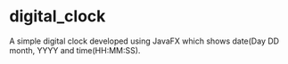 # digital_clock
A simple digital clock developed using JavaFX which shows date(Day DD month, YYYY  and time(HH:MM:SS).
